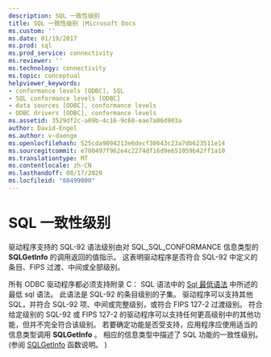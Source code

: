 ```yaml
---
description: SQL 一致性级别
title: SQL 一致性级别 |Microsoft Docs
ms.custom: ''
ms.date: 01/19/2017
ms.prod: sql
ms.prod_service: connectivity
ms.reviewer: ''
ms.technology: connectivity
ms.topic: conceptual
helpviewer_keywords:
- conformance levels [ODBC], SQL
- SQL conformance levels [ODBC]
- data sources [ODBC], conformance levels
- ODBC drivers [ODBC], conformance levels
ms.assetid: 3529df2c-a09b-4c16-9c60-eae7a06d903a
author: David-Engel
ms.author: v-daenge
ms.openlocfilehash: 525cda9094213e6decf30643c23a7db623511e14
ms.sourcegitcommit: e700497f962e4c2274df16d9e651059b42ff1a10
ms.translationtype: MT
ms.contentlocale: zh-CN
ms.lasthandoff: 08/17/2020
ms.locfileid: "88499800"
---
```

# <a name="sql-conformance-levels"></a>SQL 一致性级别
驱动程序支持的 SQL-92 语法级别由对 SQL_SQL_CONFORMANCE 信息类型的 **SQLGetInfo** 的调用返回的值指示。 这表明驱动程序是否符合 SQL-92 中定义的条目、FIPS 过渡、中间或全部级别。  
  
 所有 ODBC 驱动程序都必须支持附录 C： SQL 语法中的 [Sql 最低语法](../../../odbc/reference/appendixes/sql-minimum-grammar.md) 中所述的最低 sql 语法。 此语法是 SQL-92 的条目级别的子集。 驱动程序可以支持其他 SQL，并符合 SQL-92 项、中间或完整级别，或符合 FIPS 127-2 过渡级别。 符合给定级别的 SQL-92 或 FIPS 127-2 的驱动程序可以支持任何更高级别中的其他功能，但并不完全符合该级别。 若要确定功能是否受支持，应用程序应使用适当的信息类型调用 **SQLGetInfo** 。 相应的信息类型中描述了 SQL 功能的一致性级别。  (参阅 [SQLGetInfo](../../../odbc/reference/syntax/sqlgetinfo-function.md) 函数说明。 ) 
